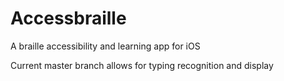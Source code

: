 Accessbraille
=============

A braille accessibility and learning app for iOS 

Current master branch allows for typing recognition and display
